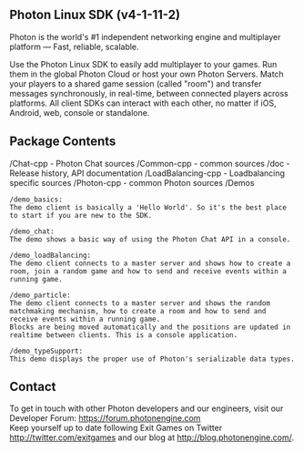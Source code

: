 
Photon Linux SDK (v4-1-11-2)
------------------------------------------

Photon is the world's #1 independent networking engine and multiplayer platform — Fast, reliable, scalable.

Use the Photon Linux SDK to easily add multiplayer to your games.
Run them in the global Photon Cloud or host your own Photon Servers.
Match your players to a shared game session (called "room") and transfer messages synchronously, in real-time, between connected players across platforms.
All client SDKs can interact with each other, no matter if iOS, Android, web, console or standalone.


Package Contents
------------------------------------------

/Chat-cpp            - Photon Chat sources
/Common-cpp          - common sources
/doc                 - Release history, API documentation
/LoadBalancing-cpp   - Loadbalancing specific sources
/Photon-cpp          - common Photon sources
/Demos

	/demo_basics:
	The demo client is basically a 'Hello World'. So it's the best place to start if you are new to the SDK.

	/demo_chat:
	The demo shows a basic way of using the Photon Chat API in a console.

	/demo_loadBalancing:
	The demo client connects to a master server and shows how to create a room, join a random game and how to send and receive events within a running game.

	/demo_particle:
	The demo client connects to a master server and shows the random matchmaking mechanism, how to create a room and how to send and receive events within a running game.
	Blocks are being moved automatically and the positions are updated in realtime between clients. This is a console application.

	/demo_typeSupport:
	This demo displays the proper use of Photon's serializable data types.


Contact
------------------------------------------

To get in touch with other Photon developers and our engineers, visit our Developer Forum:
https://forum.photonengine.com  
Keep yourself up to date following Exit Games on Twitter http://twitter.com/exitgames
and our blog at http://blog.photonengine.com/.
